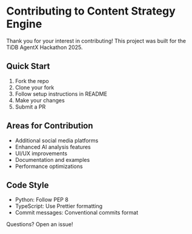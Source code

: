 # Contributing to Content Strategy Engine

Thank you for your interest in contributing! This project was built for the TiDB AgentX Hackathon 2025.

## Quick Start
1. Fork the repo
2. Clone your fork
3. Follow setup instructions in README
4. Make your changes
5. Submit a PR

## Areas for Contribution
- Additional social media platforms
- Enhanced AI analysis features  
- UI/UX improvements
- Documentation and examples
- Performance optimizations

## Code Style
- Python: Follow PEP 8
- TypeScript: Use Prettier formatting
- Commit messages: Conventional commits format

Questions? Open an issue!
